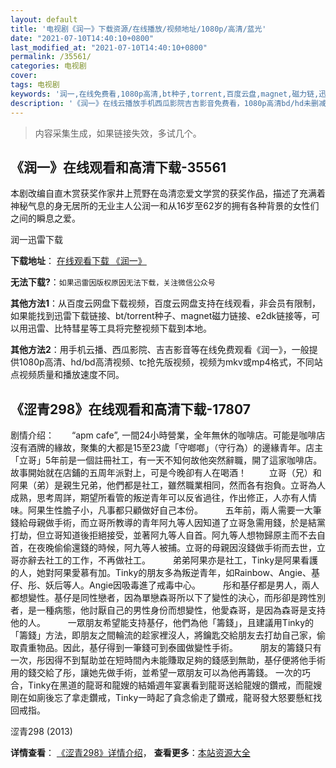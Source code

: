 ```yaml
---
layout: default
title: '电视剧《润一》下载资源/在线播放/视频地址/1080p/高清/蓝光'
date: "2021-07-10T14:40:10+0800"
last_modified_at: "2021-07-10T14:40:10+0800"
permalink: /35561/
categories: 电视剧
cover:
tags: 电视剧
keywords: '润一,在线免费看,1080p高清,bt种子,torrent,百度云盘,magnet,磁力链,迅雷下载资源'
description: '《润一》在线云播放手机西瓜影院吉吉影音免费看，1080p高清bd/hd未删减完整版和tc抢先枪版，mkv/mp4格式，附带bt/torrent种子、magnet/磁力链、百度云盘、网盘资源迅雷下载链接'
---
```


>内容采集生成，如果链接失效，多试几个。


## 《润一》在线观看和高清下载-35561

本剧改编自直木赏获奖作家井上荒野在岛清恋爱文学赏的获奖作品，描述了充满着神秘气息的身无居所的无业主人公润一和从16岁至62岁的拥有各种背景的女性们之间的瞬息之爱。


润一迅雷下载

**下载地址**： [在线观看下载 《润一》](https://www.993dy.com//vod-detail-id-35898.html) 


**无法下载?**：`如果迅雷因版权原因无法下载，关注微信公众号 `

**其他方法1**：从百度云网盘下载视频，百度云网盘支持在线观看，非会员有限制，如果能找到迅雷下载链接、bt/torrent种子、magnet磁力链接、e2dk链接等，可以用迅雷、比特彗星等工具将完整视频下载到本地。

**其他方法2**：用手机云播、西瓜影院、吉吉影音等在线免费观看《润一》，一般提供1080p高清、hd/bd高清视频、tc抢先版视频，视频为mkv或mp4格式，不同站点视频质量和播放速度不同。


## 《涩青298》在线观看和高清下载-17807

剧情介绍：　　“apm cafe”, 一間24小時營業，全年無休的咖啡店。可能是咖啡店沒有酒牌的緣故，聚集的大都是15至23歲「守啷啷」（守行為）的邊緣青年。店主「立哥」5年前是一個註冊社工，有一天不知何故他突然辭職，開了這家咖啡店。故事開始就在店鋪的五周年派對上，可是今晚卻有人在喝酒！  　　立哥（兄）和阿果（弟）是親生兄弟，他們都是社工，雖然職業相同，然而各有抱負。立哥為人成熟，思考周詳，期望所看管的叛逆青年可以反省過往，作出修正，人亦有人情味。阿果生性膽子小，凡事都只顧做好自己本份。  　　五年前，兩人需要一大筆錢給母親做手術，而立哥所教導的青年阿九等人因知道了立哥急需用錢，於是結黨打劫，但立哥知道後拒絕接受，並著阿九等人自首。阿九等人想物歸原主而不去自首，在夜晚偷偷還錢的時候，阿九等人被捕。立哥的母親因沒錢做手術而去世，立哥亦辭去社工的工作，不再做社工。  　　弟弟阿果亦是社工，Tinky是阿果看護的人，她對阿果愛慕有加。Tinky的朋友多為叛逆青年，如Rainbow、Angie、基仔、彤、妖后等人。Angie因吸毒進了戒毒中心。  　　彤和基仔都是男人，兩人都想變性。基仔是同性戀者，因為單戀森哥所以下了變性的決心，而彤卻是跨性別者，是一種病態，他討厭自己的男性身份而想變性，他愛森哥，是因為森哥是支持他的人。  　　一眾朋友希望能支持基仔，他們為他「籌錢」，且建議用Tinky的「籌錢」方法，即朋友之間輪流的趁家裡沒人，將鑰匙交給朋友去打劫自己家，偷取貴重物品。因此，基仔得到一筆錢可到泰國做變性手術。  　　朋友的籌錢只有一次，彤因得不到幫助並在短時間內未能賺取足夠的錢感到無助，基仔便將他手術用的錢交給了彤，讓她先做手術，並希望一眾朋友可以為他再籌錢。 一次的巧合，Tinky在黑道的龍哥和龍嫂的結婚週年宴裏看到龍哥送給龍嫂的鑽戒，而龍嫂剛在如廁後忘了拿走鑽戒，Tinky一時起了貪念偷走了鑽戒，龍哥發大怒要懸紅找回戒指。


涩青298 (2013)

**详情查看**： [《涩青298》详情介绍](/movie/17807/)， **查看更多**：[本站资源大全](/movie/t/all/)

